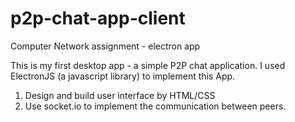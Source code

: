 # p2p-chat-app-client
Computer Network assignment - electron app

This is my first desktop app - a simple P2P chat application. I used ElectronJS (a javascript library) to implement this App.

1. Design and build user interface by HTML/CSS
2. Use socket.io to implement the communication between peers.
